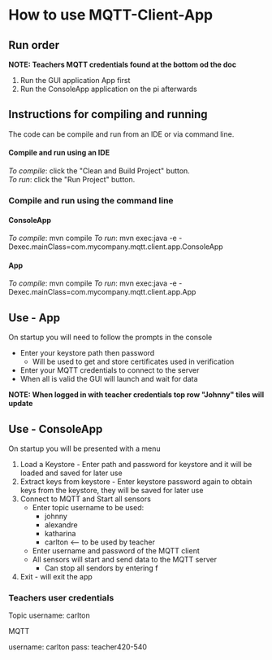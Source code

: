 # How to use MQTT-Client-App

## Run order

**NOTE: Teachers MQTT credentials found at the bottom od the doc**

1. Run the GUI application App first 
2. Run the ConsoleApp application on the pi afterwards

## Instructions for compiling and running   
The code can be compile and run from an IDE or via command line.   
   
#### Compile and run using an IDE   
_To compile_: click the "Clean and Build Project" button.   
_To run_: click the "Run Project" button.   
   
### Compile and run using the command line
#### ConsoleApp
_To compile_: mvn compile
_To run_: mvn exec:java -e -Dexec.mainClass=com.mycompany.mqtt.client.app.ConsoleApp

#### App
_To compile_: mvn compile
_To run_: mvn exec:java -e -Dexec.mainClass=com.mycompany.mqtt.client.app.App

## Use - App

On startup you will need to follow the prompts in the console
- Enter your keystore path then password
  - Will be used to get and store certificates used in verification
- Enter your MQTT credentials to connect to the server
- When all is valid the GUI will launch and wait for data

**NOTE: When logged in with teacher credentials top row "Johnny" tiles will update**

## Use - ConsoleApp

On startup you will be presented with a menu
1. Load a Keystore - Enter path and password for keystore and it will be loaded and saved for later use
2. Extract keys from keystore - Enter keystore password again to obtain keys from the keystore, they will be saved for later use
3. Connect to MQTT and Start all sensors 
    - Enter topic username to be used:
       - johnny
       - alexandre
       - katharina
       - carlton <-- to be used by teacher
    - Enter username and password of the MQTT client
    - All sensors will start and send data to the MQTT server
      - Can stop all sendors by entering f
4. Exit - will exit the app

### Teachers user credentials

Topic username: carlton

MQTT

username: carlton
pass: teacher420-540